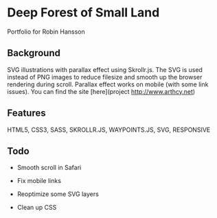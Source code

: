 Deep Forest of Small Land
==================
Portfolio for Robin Hansson


Background
----------------------------------
SVG illustrations with parallax effect using Skrollr.js.
The SVG is used instead of PNG images to reduce filesize and smooth up 
the browser rendering during scroll. Parallax effect works on mobile (with some link issues). You can find the site [here](project http://www.arthcy.net)

Features
----------------------------------
HTML5, CSS3, SASS, SKROLLR.JS, WAYPOINTS.JS, SVG, RESPONSIVE

Todo
----------------------------------
* Smooth scroll in Safari

* Fix mobile links

* Reoptimize some SVG layers

* Clean up CSS